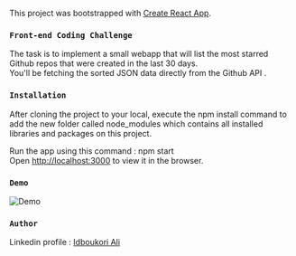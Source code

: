 This project was bootstrapped with [Create React App](https://github.com/facebook/create-react-app).

### `Front-end Coding Challenge`
The task is to implement a small webapp that will list the most starred Github repos that were created in the last 30 days.  
You'll be fetching the sorted JSON data directly from the Github API .


### `Installation`

After cloning the project to your local, execute the npm install command to add the new folder called node_modules which contains all installed libraries and packages on this project.  

Run the app using this command : npm start   
Open [http://localhost:3000](http://localhost:3000) to view it in the browser.


### `Demo`

![Demo](https://user-images.githubusercontent.com/46156538/92410528-ac5bf800-f144-11ea-9d6e-568b13505e61.gif)

### `Author`
Linkedin profile : [Idboukori Ali](https://www.linkedin.com/in/ali-idboukori/ "Linkedin")

